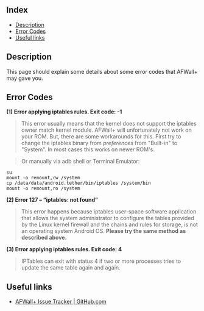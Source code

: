Index
-----

* [Description](#description)
* [Error Codes](#error-codes)
* [Useful links](#useful-links)

Description
-----------

This page should explain some details about some error codes that AFWall+ may gave you.

Error Codes
-----------

<a name="Code1"></a>
**(1) Error applying iptables rules. Exit code: -1**
> This error usually means that the kernel does not support the iptables owner match kernel module. AFWall+ will unfortunately not work on your ROM.
But, there are some workarounds for this. First try to change the iptables binary from _preferences_ from "Built-in" to "System". In most cases this works on newer ROM's.

> Or manually via adb shell or Terminal Emulator:

    su
    mount -o remount,rw /system
    cp /data/data/android.tether/bin/iptables /system/bin
    mount -o remount,ro /system

<a name="Code2"></a>
**(2) Error 127 – “iptables: not found”**

> This error happens because iptables user-space software application that allows the system administrator to configure the tables provided by the Linux kernel firewall and the chains and rules for storage, is not an operating system Android OS. **Please try the same method as described above.**

<a name="Code3"></a>
**(3) Error applying iptables rules. Exit code: 4**

> IPTables can exit with status 4 if two or more processes tries to update the same table again and again. 

Useful links
------------
* [AFWall+ Issue Tracker | GitHub.com](https://github.com/ukanth/afwall/issues)